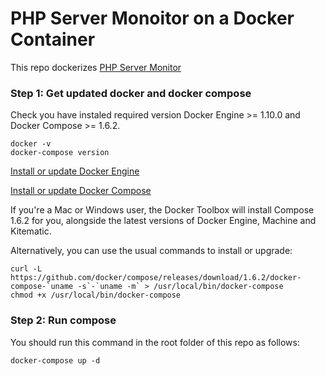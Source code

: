 # PHP Server Monoitor on a Docker Container
This repo dockerizes [PHP Server Monitor](https://github.com/phpservermon/phpservermon)

### Step 1: Get updated docker and docker compose
Check you have instaled required version Docker Engine >= 1.10.0 and Docker Compose >= 1.6.2.
```shell
docker -v
docker-compose version
```
[Install or update Docker Engine](https://docs.docker.com/engine/installation)

[Install or update Docker Compose](https://docs.docker.com/compose/install)

If you're a Mac or Windows user, the Docker Toolbox will install Compose 1.6.2 for you, alongside the latest versions of Docker Engine, Machine and Kitematic.

Alternatively, you can use the usual commands to install or upgrade:
```shell
curl -L https://github.com/docker/compose/releases/download/1.6.2/docker-compose-`uname -s`-`uname -m` > /usr/local/bin/docker-compose
chmod +x /usr/local/bin/docker-compose
```

### Step 2: Run compose
You should run this command in the root folder of this repo as follows:
```shell
docker-compose up -d
```
